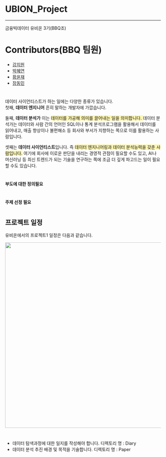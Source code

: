 # UBION_Project

--------------------------------------------

금융빅데이터 유비온 3기(BBQ조)  


# Contributors(BBQ 팀원)  

- [강지원](https://github.com/Kang-ji-won)
- [박혜연](https://github.com/hye-y/Happy_IT)
- [황윤재](https://github.com/YJ-97)
- [장동민](https://github.com/Blueberrycake27)  


#
데이터 사이언티스트가 하는 일에는 다양한 종류가 있습니다.    
첫째, **데이터 엔지니어** 흔히 말하는 개발자에 가깝습니다.   
  
둘째, **데이터 분석가** 이는 <span style='background-color: #fff5b1'>데이터를 가공해 의미를 끌어내는 일을 의미합니다.   </span>데이터 분석가는 데이터와 사람 간의 언어인 SQL이나 통계 분석프로그램을 활용해서 데이터를 읽어내고, 매출 향상이나 불편해소 등 회사와 부서가 지향하는 쪽으로 이를 활용하는 사람입니다.   

셋째는 **데이터 사이언티스트**입니다. 즉 <span style='background-color: #fff5b1'>데이터 엔지니어링과 데이터 분석능력을 갖춘 사람입니다.</span> 여기에 회사에 이로운 판단을 내리는 경영적 관점이 필요할 수도 있고,  AI나 머신러닝 등 최신 트렌드가 되는 기술을 연구하는 쪽에 조금 더 깊게 파고드는 일이 필요할 수도 있습니다.  


#

    
**부도에 대한 정의필요**    


#

**주제 선정 필요**  


#



## 프로젝트 일정

유비온에서의 프로젝트1 일정은 다음과 같습니다.  

<img src="https://user-images.githubusercontent.com/96242198/167255836-43342bc1-83eb-4848-a6ec-de54cb543ddb.png" width="700" height="600"/>  

#  

       
- 데이터 탐색과정에 대한 일지를 작성해야 합니다. 디렉토리 명 : Diary 
- 데이터 분석 추진 배경 및 목적을 기술합니다. 디렉토리 명 : Paper  



